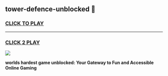 
## tower-defence-unblocked 👋
<h3>
<a href="https://premium.freeplayer.one?title=tower-defence-unblocked&ref=14F">CLICK TO PLAY</a></h3>
<hr>

<h3>
<a href="https://premium.freeplayer.one?title=tower-defence-unblocked&ref=14F">CLICK 2 PLAY</a>
  
</h3>

<a href="https://premium.freeplayer.one?title=tower-defence-unblocked&ref=12F/"><img src="https://clearcache.store/games.png"></a>


**worlds hardest game unblocked: Your Gateway to Fun and Accessible Online Gaming**
